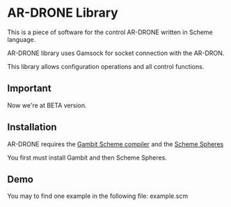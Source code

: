 # AR-DRONE Library
This is a piece of software for the control AR-DRONE written in Scheme language.

AR-DRONE library uses Gamsock for socket connection with the AR-DRON.

This library allows configuration operations and all control functions.

## Important
Now we're at BETA version.

## Installation
AR-DRONE requires the [Gambit Scheme compiler](http://gambitscheme.org) and the [Scheme Spheres](https://github.com/fourthbit/spheres)

You first must install Gambit and then Scheme Spheres.

## Demo
You may to find one example in the following file: example.scm
